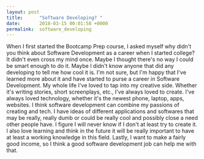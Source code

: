 ```yaml
---
layout: post
title:      "Software Developing? "
date:       2018-03-15 00:01:58 +0000
permalink:  software_developing
---
```




When I first started the Bootcamp Prep course, I asked myself why didn't you think about Software Development as a career when I started college?  It didn't even cross my mind once.  Maybe I thought there's no way I could be smart enough to do it.  Maybe I didn't know anyone that did any developing to tell me how cool it is.  I'm not sure, but I'm happy that I've learned more about it and have started to purse a career in Software Development.  My whole life I've loved to tap into my creative side.  Whether it's writing stories, short screenplays, etc., I've always loved to create.  I've always loved technology, whether it's the newest phone, laptop, apps, websites.  I think software development can combine my passions of creating and tech.  I have ideas of different applications and softwares that may be really, really dumb or could be really cool and possibly close a need other people have.  I figure I will never know if I don't at least try to create it. I also love learning and think in the future it will be really important to have at least a working knowledge in this field.  Lastly, I want to make a fairly good income, so I think a good software development job can help me with that.
